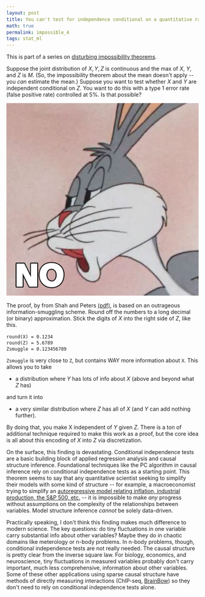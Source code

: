 ```yaml
---
layout: post
title: You can't test for independence conditional on a quantitative random variable.
math: true
permalink: impossible_4
tags: stat_ml
---
```


This is part of a series on [disturbing impossibility theorems](impossible_0).

Suppose the joint distribution of $X, Y, Z$ is continuous and the max of $X$, $Y$, and $Z$ is $M$. (So, the impossibility theorem about the mean doesn't apply -- you *can* estimate the mean.) Suppose you want to test whether $X$ and $Y$ are independent conditional on $Z$. You want to do this with a type 1 error rate (false positive rate) controlled at 5%. Is that possible?

![The meme where Bugs Bunny smugly says "No."](images/BugsBunnyNo.jpg)

The proof, by from Shah and Peters [(pdf)](https://arxiv.org/pdf/1804.07203.pdf), is based on an outrageous information-smuggling scheme. Round off the numbers to a long decimal (or binary) approximation. Stick the digits of $X$ into the right side of $Z$, like this.

    round(X) = 0.1234
    round(Z) = 5.6789
    Zsmuggle = 0.123456789

`Zsmuggle` is very close to `Z`, but contains WAY more information about `X`. This allows you to take 

- a distribution where $Y$ has lots of info about $X$ (above and beyond what $Z$ has)

and turn it into 

- a very similar distribution where $Z$ has all of $X$ (and $Y$ can add nothing further). 

By doing that, you make X independent of $Y$ given $Z$. There is a ton of additional technique required to make this work as a proof, but the core idea is all about this encoding of $X$ into $Z$ via discretization.

On the surface, this finding is devastating. Conditional independence tests are a basic building block of applied regression analysis and causal structure inference. Foundational techniques like the PC algorithm in causal inference rely on conditional independence tests as a starting point. This theorem seems to say that any quantitative scientist seeking to simplify their models with some kind of structure -- for example, a macroeconomist trying to simplify an [autoregressive model relating inflation, industrial production, the S&P 500, etc.](https://www.cmu.edu/dietrich/philosophy/events/workshops-conferences/causal-discovery/hoover.html) -- it is impossible to make *any* progress without assumptions on the complexity of the relationships between variables. Model structure inference *cannot* be solely data-driven. 

Practically speaking, I don't think this finding makes much difference to modern science. The key questions: do tiny fluctuations in one variable carry substantial info about other variables? Maybe they do in chaotic domains like meterology or n-body problems. In n-body problems, though, conditional independence tests are not really needed. The causal structure is pretty clear from the inverse square law. For biology, economics, and neuroscience, tiny fluctuations in measured variables probably don't carry important, much less comprehensive, information about other variables. Some of these other applications using sparse causal structure have methods of directly measuring interactions (ChIP-seq, [BrainBow](https://en.wikipedia.org/wiki/Brainbow)) so they don't need to rely on conditional independence tests alone. 